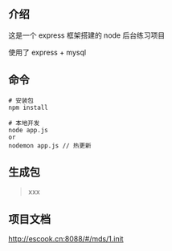## 介绍

这是一个 express 框架搭建的 node 后台练习项目

使用了 express + mysql

## 命令

```
# 安装包
npm install

# 本地开发
node app.js
or
nodemon app.js // 热更新
```

## 生成包

> xxx

## 项目文档

http://escook.cn:8088/#/mds/1.init
